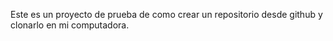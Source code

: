 Este es un proyecto de prueba de como crear un repositorio desde github y clonarlo en mi computadora.